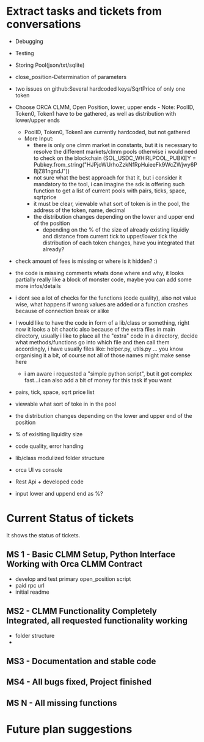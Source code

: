 # Extract tasks and tickets from conversations
- Debugging
- Testing
- Storing Pool(json/txt/sqlite)
- close_position-Determination of parameters
- two issues on github:Several hardcoded keys/SqrtPrice of only one token
- Choose ORCA CLMM, Open Position, lower, upper ends - Note: PoolID, Token0, Token1 have to be gathered, as well as distribution with lower/upper ends
	- PoolID, Token0, Token1 are currently hardcoded, but not gathered
	- More Input:
		- there is only one clmm market in constants, but it is necessary to resolve the different markets/clmm pools otherwise i would need to check on the blockchain (SOL_USDC_WHIRLPOOL_PUBKEY = Pubkey.from_string("HJPjoWUrhoZzkNfRpHuieeFk9WcZWjwy6PBjZ81ngndJ"))
		- not sure what the best approach for that it, but i consider it mandatory to the tool, i can imagine the sdk is offering such function to get a list of current pools with pairs, ticks, space, sqrtprice
		- it must be clear, viewable what sort of token is in the pool, the address of the token, name, decimal
		- the distribution changes depending on the lower and upper end of the position
			- depending on the % of the size of already existing liquidiy and distance from current tick to upper/lower tick the distribution of each token changes, have you integrated that already?
	
- check amount of fees is missing or where is it hidden? :)
- the code is missing comments whats done where and why, it looks partially really like a block of monster code, maybe you can add some more infos/details
- i dont see a lot of checks for the functions (code quality), also not value wise, what happens if wrong values are added or a function crashes because of connection break or alike
- I would like to have the code in form of a lib/class or something, right now it looks a bit chaotic also because of the extra files in main directory, usually i like to place all the "extra" code in a directory, decide what methods/functions go into which file and then call them accordingly, i have usually files like: helper.py, utils.py ... you know organising it a bit, of course not all of those names might make sense here
	- i am aware i requested a "simple python script", but it got complex fast...i can also add a bit of money for this task if you want
- pairs, tick, space, sqrt price list
- viewable what sort of toke in in the pool
- the distribution changes depending on the lower and upper end of the position
- % of exisiting liquidity size
- code quality, error handing
- lib/class modulized folder structure
- orca UI vs console
- Rest Api + developed code
- input lower and uppend end as %?
</html>

# Current Status of tickets
It shows the status of tickets.
## MS 1 - Basic CLMM Setup, Python Interface Working with Orca CLMM Contract
- develop and test primary open_position script
- paid rpc url 
- initial readme
## MS2 - CLMM Functionality Completely Integrated, all requested functionality working 
- folder structure
- 
## MS3 - Documentation and stable code 
## MS4 - All bugs fixed, Project finished 
## MS N - All missing functions

# Future plan suggestions
